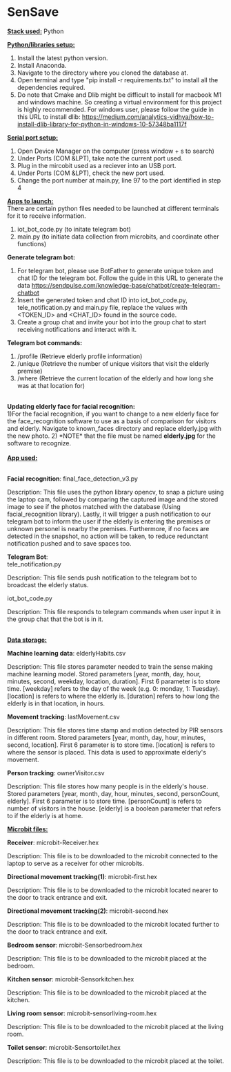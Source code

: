 # SenSave

<u><b>Stack used:</b></u>
Python

<u><b>Python/libraries setup:</b></u>
1) Install the latest python version.
2) Install Anaconda.
3) Navigate to the directory where you cloned the database at.
4) Open terminal and type "pip install -r requirements.txt" to install all the dependencies required.
5) Do note that Cmake and Dlib might be difficult to install for macbook M1 and windows machine. So creating a virtual environment for this project is highly recommended. For windows user, please follow the guide in this URL to install dlib: https://medium.com/analytics-vidhya/how-to-install-dlib-library-for-python-in-windows-10-57348ba1117f

<u><b>Serial port setup:</b></u>
1) Open Device Manager on the computer (press window + s to search)
2) Under Ports (COM &LPT), take note the current port used.
3) Plug in the mircobit used as a reciever into an USB port.
4) Under Ports (COM &LPT), check the new port used.
5) Change the port number at main.py, line 97 to the port identified in step 4

<u><b>Apps to launch: </b></u><br>
There are certain python files needed to be launched at different terminals for it to receive information. <br>
1) iot_bot_code.py (to initate telegram bot) <br>
2) main.py (to initiate data collection from microbits, and coordinate other functions) <br>

<b>Generate telegram bot:</b><br>
1) For telegram bot, please use BotFather to generate unique token and chat ID for the telegram bot. Follow the guide in this URL to generate the data https://sendpulse.com/knowledge-base/chatbot/create-telegram-chatbot <br>
2) Insert the generated token and chat ID into iot_bot_code.py, tele_notification.py and main.py file, replace the values with <TOKEN_ID> and <CHAT_ID> found in the source code. <br>
3) Create a group chat and invite your bot into the group chat to start receiving notifications and interact with it. <br>

<b>Telegram bot commands:</b><br>
1) /profile (Retrieve elderly profile information)
2) /unique (Retrieve the number of unique visitors that visit the elderly premise)
3) /where (Retrieve the current location of the elderly and how long she was at that location for)

<br>
<b>Updating elderly face for facial recognition:</b><br>
1)For the facial recognition, if you want to change to a new elderly face for the face_recognition software to use as a basis of comparison for visitors and elderly. Navigate to known_faces directory and replace elderly.jpg with the new photo.
2) *NOTE* that the file must be named <b>elderly.jpg</b> for the software to recognize.
<br><br>
<u><b>App used: </b></u><br><br>

<b>Facial recognition</b>: final_face_detection_v3.py

Description: This file uses the python library opencv, to snap a picture using the laptop cam, followed by comparing the captured image and the stored image to see if the photos matched with the database (Using facial_recognition library). Lastly, it will trigger a push notification to our telegram bot to inform the user if the elderly is entering the premises or unknown personel is nearby the premises. Furthermore, if no faces are detected in the snapshot, no action will be taken, to reduce redunctant notification pushed and to save spaces too.

<b>Telegram Bot</b>: <br>
tele_notification.py <br>

Description: This file sends push notification to the telegram bot to broadcast the elderly status. <br>

iot_bot_code.py <br>

Description: This file responds to telegram commands when user input it in the group chat that the bot is in it. <br><br>

<u><b>Data storage: </b></u>

<b>Machine learning data</b>: elderlyHabits.csv

Description: This file stores parameter needed to train the sense making machine learning model. Stored parameters [year, month, day, hour, minutes, second, weekday, location, duration]. First 6 parameter is to store time. [weekday] refers to the day of the week (e.g. 0: monday, 1: Tuesday). [location] is refers to where the elderly is. [duration] refers to how long the elderly is in that location, in hours.

<b>Movement tracking</b>: lastMovement.csv

Description: This file stores time stamp and motion detected by PIR sensors in different room. Stored parameters [year, month, day, hour, minutes, second, location]. First 6 parameter is to store time. [location] is refers to where the sensor is placed. This data is used to approximate elderly's movement.

<b>Person tracking</b>: ownerVisitor.csv

Description: This file stores how many people is in the elderly's house. Stored parameters [year, month, day, hour, minutes, second, personCount, elderly]. First 6 parameter is to store time. [personCount] is refers to number of visitors in the house. [elderly] is a boolean parameter that refers to if the elderly is at home.

<u><b>Microbit files: </b></u>

<b>Receiver</b>: microbit-Receiver.hex

Description: This file is to be downloaded to the microbit connected to the laptop to serve as a receiver for other microbits.

<b>Directional movement tracking(1)</b>: microbit-first.hex

Description: This file is to be downloaded to the microbit located nearer to the door to track entrance and exit.

<b>Directional movement tracking(2)</b>: microbit-second.hex

Description: This file is to be downloaded to the microbit located further to the door to track entrance and exit.

<b>Bedroom sensor</b>: microbit-Sensorbedroom.hex

Description: This file is to be downloaded to the microbit placed at the bedroom.

<b>Kitchen sensor</b>: microbit-Sensorkitchen.hex

Description: This file is to be downloaded to the microbit placed at the kitchen.

<b>Living room sensor</b>: microbit-sensorliving-room.hex

Description: This file is to be downloaded to the microbit placed at the living room.

<b>Toilet sensor</b>: microbit-Sensortoilet.hex

Description: This file is to be downloaded to the microbit placed at the toilet.
